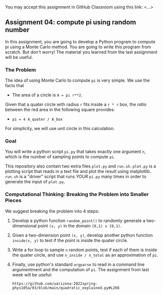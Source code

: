 You may accept this assignment in GitHub Classroom using this link:
<...>

## Assignment 04: compute pi using random number

In this assignment, you are going to develop a Python program to
compute pi using a Monte Carlo method.
You are going to write this program from scratch.
But don't worry!
The material you learned from the last assignment will be useful.

### The Problem

The idea of using Monte Carlo to compute `pi` is very simple.
We use the facts that

* The area of a circle is `A = pi r**2`.

Given that a quater circle with radius `r` fits inside a `r * r` box,
the *ratio* between the red area in the following square provides:

* `pi = 4 A_quater / A_box`

For simplicity, we will use unit circle in this calculation.

### Goal

You will write a python script `pi.py` that takes exactly one argument
`n`, which is the number of sampling points to compute `pi`.

This repository also contain two extra files `plot.py` and `run.sh`.
`plot.py` is a plotting script that reads in a text file and plot the
result using matplotlib.
`run.sh` is a "driver" script that runs *YOUR* `pi.py` many times in
order to generate the input of `plot.py`.

### Computational Thinking: Breaking the Problem into Smaller Pieces

We suggest breaking the problem into 4 steps:

1. Develop a python function `random_point()` to randomly generate a
   two-dimensional point `(x, y)` in the domain `[0,1) x [0,1)`.

2. Given a two-dimension point `(x, y)`, develop another python
   function `inside(x, y)` to test if the point is inside the quater
   circle.

3. Write a for loop to sample `n` random points, test if each of them
   is inside the quater circle, and use `n_inside / n_total` as an
   approximation of `pi`.

4. Finally, use python's standard `argparse` to read in a command line
   argumentment and the computation of `pi`.
   The assignment from last week will be useful:

       https://github.com/uarizona-2022spring-phys105a/03/blob/main/quadratic_explained.py#L266
